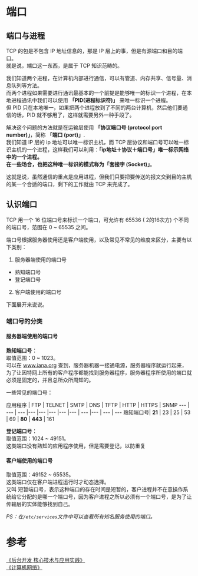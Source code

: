 # 端口
## 端口与进程
TCP 的包是不包含 IP 地址信息的，那是 IP 层上的事，但是有源端口和目的端口。    
就是说，端口这一东西，是属于 TCP 知识范畴的。    

我们知道两个进程，在计算机内部进行通信，可以有管道、内存共享、信号量、消息队列等方法。    
而两个进程如果需要进行通讯最基本的一个前提是能够唯一的标识一个进程，在本地进程通讯中我们可以使用 **「PID(进程标识符)」** 来唯一标识一个进程。    
但 PID 只在本地唯一，如果把两个进程放到了不同的两台计算机，然后他们要通信的话，PID 就不够用了，这样就需要另外一种手段了。    

解决这个问题的方法就是在运输层使用 **「协议端口号 (protocol port number)」**，简称 **「端口 (port)」**.    
我们知道 IP 层的 ip 地址可以唯一标识主机，而 TCP 层协议和端口号可以唯一标识主机的一个进程，这样我们可以利用：**「ip地址＋协议＋端口号」**唯一标示网络中的一个进程。    
在一些场合，也把这种唯一标识的模式称为**「套接字 (Socket)」**。    

这就是说，虽然通信的重点是应用进程，但我们只要把要传送的报文交到目的主机的某一个合适的端口，剩下的工作就由 TCP 来完成了。    

## 认识端口
TCP 用一个 16 位端口号来标识一个端口，可允许有 65536 ( 2的16次方) 个不同的端口号，范围在 0 ~ 65535 之间。    

端口号根据服务器使用还是客户端使用，以及常见不常见的维度来区分，主要有以下类别：

1. 服务器端使用的端口号
  - 熟知端口号
  - 登记端口号
2. 客户端使用的端口号

下面展开来说说。    
### 端口号的分类
#### 服务器端使用的端口号
**熟知端口号**：    
取值范围：0 ~ 1023。    
可以在 www.iana.org 查到，服务器机器一接通电源，服务器程序就运行起来，为了让因特网上所有的客户程序都能找到服务器程序，服务器程序所使用的端口就必须是固定的，并且总所众所周知的。    

一些常见的端口号：    

应用程序 | FTP | TELNET | SMTP | DNS | TFTP | HTTP | HTTPS | SNMP
--- | --- | --- |--- |--- |--- |--- |--- | --- |--- | --- | ---
熟知端口号| **21** | 23 | 25 | 53 | 69 | **80** | **443** | 161

**登记端口号**：    
取值范围：1024 ~ 49151。    
这类端口没有熟知的应用程序使用，但是需要登记，以防重复

#### 客户端使用的端口号
取值范围：49152 ~ 65535。    
这类端口仅在客户端进程运行时才动态选择。    
又叫 短暂端口号，表示这种端口的存在时间是短暂的，客户进程并不在意操作系统给它分配的是哪一个端口号，因为客户进程之所以必须有一个端口号，是为了让传输层的实体能够找到自己。    

*PS：在`/etc/services`文件中可以查看所有知名服务使用的端口。*

# 参考
[《后台开发 核心技术与应用实践》](https://book.douban.com/subject/26850616/)    
[《计算机网络》](https://book.douban.com/subject/2970300/)
